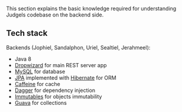 This section explains the basic knowledge required for understanding Judgels codebase on the backend side.

## Tech stack

Backends (Jophiel, Sandalphon, Uriel, Sealtiel, Jerahmeel):
- Java 8
- [Dropwizard](https://www.dropwizard.io/) for main REST server app
- [MySQL](https://www.mysql.com/) for database
- [JPA](https://en.wikipedia.org/wiki/Java_Persistence_API) implemented with [Hibernate](http://hibernate.org/orm/) for ORM
- [Caffeine](https://github.com/ben-manes/caffeine) for cache
- [Dagger](https://google.github.io/dagger/) for dependency injection
- [Immutables](https://immutables.github.io/) for objects immutability
- [Guava](https://github.com/google/guava) for collections
